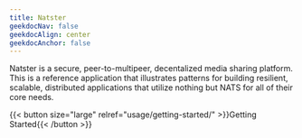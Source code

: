 ```yaml
---
title: Natster
geekdocNav: false
geekdocAlign: center
geekdocAnchor: false
---
```


Natster is a secure, peer-to-multipeer, decentalized media sharing platform. This is a reference application that illustrates patterns for building resilient, scalable, distributed applications that utilize nothing but NATS for all of their core needs.

{{< button size="large" relref="usage/getting-started/" >}}Getting Started{{< /button >}}

